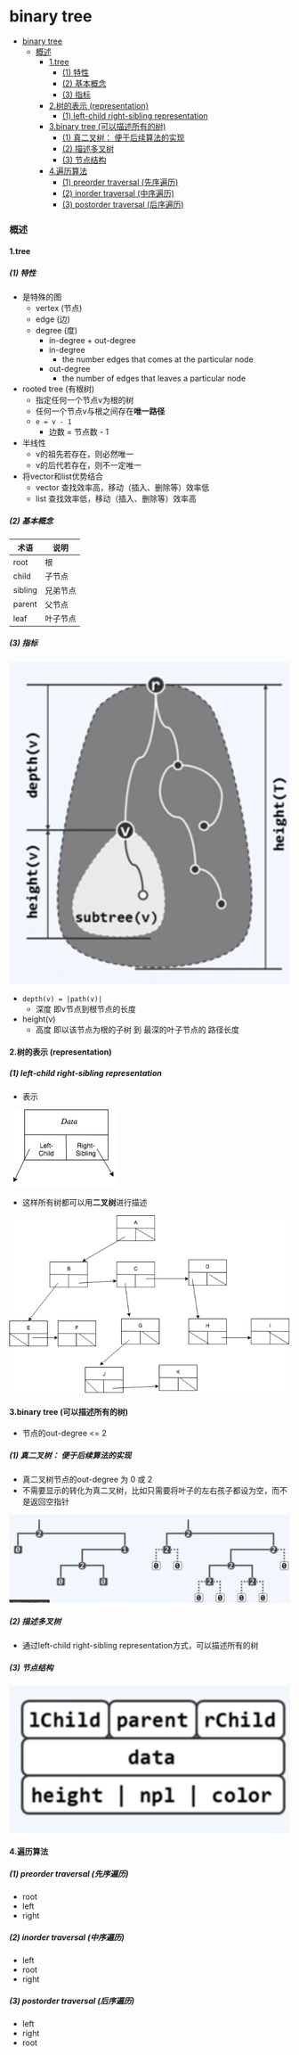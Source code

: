 # binary tree


<!-- @import "[TOC]" {cmd="toc" depthFrom=1 depthTo=6 orderedList=false} -->

<!-- code_chunk_output -->

- [binary tree](#binary-tree)
    - [概述](#概述)
      - [1.tree](#1tree)
        - [(1) 特性](#1-特性)
        - [(2) 基本概念](#2-基本概念)
        - [(3) 指标](#3-指标)
      - [2.树的表示 (representation)](#2树的表示-representation)
        - [(1) left-child right-sibling representation](#1-left-child-right-sibling-representation)
      - [3.binary tree (可以描述所有的树)](#3binary-tree-可以描述所有的树)
        - [(1) 真二叉树： 便于后续算法的实现](#1-真二叉树-便于后续算法的实现)
        - [(2) 描述多叉树](#2-描述多叉树)
        - [(3) 节点结构](#3-节点结构)
      - [4.遍历算法](#4遍历算法)
        - [(1) preorder traversal (先序遍历)](#1-preorder-traversal-先序遍历)
        - [(2) inorder traversal (中序遍历)](#2-inorder-traversal-中序遍历)
        - [(3) postorder traversal (后序遍历)](#3-postorder-traversal-后序遍历)

<!-- /code_chunk_output -->

### 概述

#### 1.tree 

##### (1) 特性 

* 是特殊的图
    * vertex (节点)
    * edge (边)
    * degree (度)
        * in-degree + out-degree
        * in-degree
            * the number edges that comes at the particular node
        * out-degree
            * the number of edges that leaves a particular node
* rooted tree (有根树)
    * 指定任何一个节点v为根的树
    * 任何一个节点v与根之间存在**唯一路径**
    * `e = v - 1`
        * 边数 = 节点数 - 1
* 半线性
    * v的祖先若存在，则必然唯一
    * v的后代若存在，则不一定唯一
* 将vector和list优势结合
    * vector 查找效率高，移动（插入、删除等）效率低
    * list 查找效率低，移动（插入、删除等）效率高

##### (2) 基本概念

|术语|说明|
|-|-|
|root|根|
|child|子节点|
|sibling|兄弟节点|
|parent|父节点|
|leaf|叶子节点|

##### (3) 指标

![](./imgs/tree_01.png)

* `depth(v) = |path(v)|`
    * 深度 即v节点到根节点的长度
* height(v)
    * 高度 即以该节点为根的子树 到 最深的叶子节点的 路径长度


#### 2.树的表示 (representation)

##### (1) left-child right-sibling representation

* 表示

![](./imgs/tree_02.png)

* 这样所有树都可以用**二叉树**进行描述

![](./imgs/tree_03.png)

#### 3.binary tree (可以描述所有的树)

* 节点的out-degree <= 2

##### (1) 真二叉树： 便于后续算法的实现
* 真二叉树节点的out-degree 为 0 或 2
* 不需要显示的转化为真二叉树，比如只需要将叶子的左右孩子都设为空，而不是返回空指针

![](./imgs/tree_05.png)

##### (2) 描述多叉树
* 通过left-child right-sibling representation方式，可以描述所有的树

##### (3) 节点结构
![](./imgs/tree_04.png)

#### 4.遍历算法

##### (1) preorder traversal (先序遍历)
* root
* left
* right

##### (2) inorder traversal (中序遍历)
* left
* root
* right

##### (3) postorder traversal (后序遍历)
* left
* right
* root